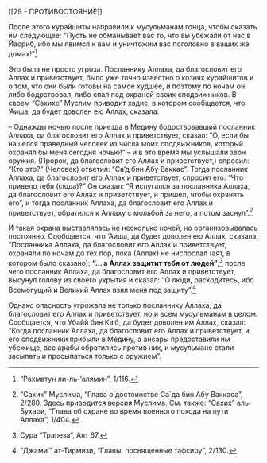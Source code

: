 [[29 - ПРОТИВОСТОЯНИЕ]]

После этого курайшиты направили к мусульманам гонца, чтобы сказать им следующее: “Пусть не обманывает вас то, что вы убежали от нас в Йасриб, ибо мы явимся к вам и уничтожим вас поголовно в ваших же домах!”[^1]

Это была не просто угроза. Посланнику Аллаха, да благословит его Аллах и приветствует, было уже точно известно о кознях курайшитов и о том, что они были готовы на самое худшее, и поэтому по ночам он либо бодрствовал, либо спал под охраной своих сподвижников. В своем “Сахихе” Муслим приводит хадис, в котором сообщается, что ‘Аиша, да будет доволен ею Аллах, сказала:

– Однажды ночью после приезда в Медину бодрствовавший посланник Аллаха, да благословит его Аллах и приветствует, сказал: “О, если бы нашелся праведный человек из числа моих сподвижников, который охранял бы меня сегодня ночью!” – и в это время мы услышали звон оружия. (Пророк, да благословит его Аллах и приветствует,) спросил: “Кто это?” (Человек) ответил: “Са‘д бин Абу Ваккас”. Тогда посланник Аллаха, да благословит его Аллах и приветствует, спросил его: “Что привело тебя (сюда)?” Он сказал: “Я испугался за посланника Аллаха, да благословит его Аллах и приветствует, и пришел, чтобы охранять его”, и тогда посланник Аллаха, да благословит его Аллах и приветствует, обратился к Аллаху с мольбой за него, а потом заснул”.[^2]

И такая охрана выставлялась не несколько ночей, но организовывалась постоянно. Сообщается, что ‘Аиша, да будет доволен ею Аллах, сказала: “Посланника Аллаха, да благословит его Аллах и приветствует, охраняли по ночам до тех пор, пока (Аллах) не ниспослал (аят, в котором было сказано): **“… а Аллах защитит тебя от людей”**,[^3] после чего посланник Аллаха, да благословит его Аллах и приветствует, высунул голову из своего укрытия и сказал: “О люди, расходитесь, ибо Всемогущий и Великий Аллах взял меня под защиту”.[^4]

Однако опасность угрожала не только посланнику Аллаха, да благословит его Аллах и приветствует, но и всем мусульманам в целом. Сообщается, что Убайй бин Ка‘б, да будет доволен им Аллах, сказал: “Когда посланник Аллаха, да благословит его Аллах и приветствует, и его сподвижники прибыли в Медину, а ансары предоставили им убежище, все арабы обратились против них, и мусульмане стали засыпать и просыпаться только с оружием”.

[^1]: “Рахматун ли-ль-‘алямин”, 1/116.

[^2]: “Сахих” Муслима, “Глава о достоинстве Са`да бин Абу Ваккаса”, 2/280. Здесь приводится версия Муслима. См. также: “Сахих” аль-Бухари, “Глава об охране во время военного похода на пути Аллаха”, 1/404.

[^3]: Сура “Трапеза”, Аят 67.

[^4]: “Джами‘” ат-Тирмизи, “Главы, посвященные тафсиру”, 2/130.

